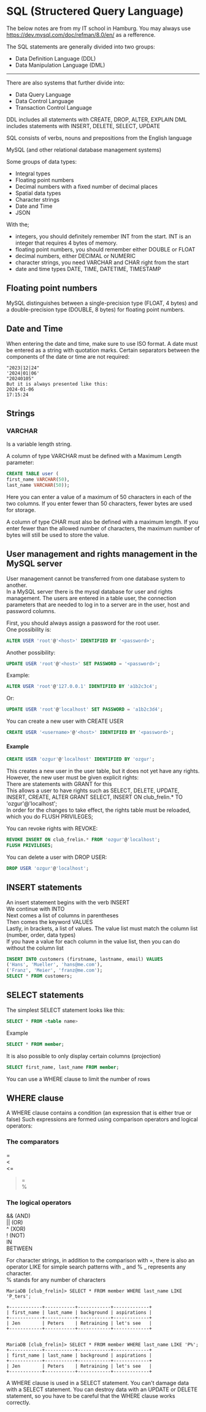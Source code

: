 # SQL (Structered Query Language)
The below notes are from my IT school in Hamburg.
You may always use https://dev.mysql.com/doc/refman/8.0/en/ as a refference.

The SQL statements are generally divided into two groups:
- Data Definition Language (DDL)
- Data Manipulation Language (DML)
------------------------------------------------------
There are also systems that further divide into:  
- Data Query Language
- Data Control Language
- Transaction Control Language

DDL includes all statements with CREATE, DROP, ALTER, EXPLAIN 
DML includes statements with INSERT, DELETE, SELECT, UPDATE  

SQL consists of verbs, nouns and prepositions from the English language  

MySQL (and other relational database management systems)

Some groups of data types:
- Integral types
- Floating point numbers
- Decimal numbers with a fixed number of decimal places
- Spatial data types
- Character strings
- Date and Time
- JSON

With the;
- integers, you should definitely remember INT from the start. INT is an integer that requires 4 bytes of memory.
- floating point numbers, you should remember either DOUBLE or FLOAT
- decimal numbers, either DECIMAL or NUMERIC
- character strings, you need VARCHAR and CHAR right from the start
- date and time types DATE, TIME, DATETIME, TIMESTAMP

## Floating point numbers

MySQL distinguishes between a single-precision type (FLOAT, 4 bytes) and a double-precision type (DOUBLE, 8 bytes) for floating point numbers.

## Date and Time

When entering the date and time, make sure to use ISO format. A date must be entered as a string with quotation marks. Certain separators between the components of the date or time are not required:  
```
"2023|12|24"  
'2024|01|06'  
"20240105"  
But it is always presented like this:  
2024-01-06  
17:15:24  
```
## Strings
### VARCHAR  
Is a variable length string.

A column of type VARCHAR must be defined with a Maximum Length parameter:
```sql
CREATE TABLE user (
first_name VARCHAR(50),
last_name VARCHAR(50));
```
Here you can enter a value of a maximum of 50 characters in each of the two columns. If you enter fewer than 50 characters, fewer bytes are used for storage.

A column of type CHAR must also be defined with a maximum length. If you enter fewer than the allowed number of characters, the maximum number of bytes will still be used to store the value.

## User management and rights management in the MySQL server
User management cannot be transferred from one database system to another.  
In a MySQL server there is the mysql database for user and rights management. The users are entered in a table user, the connection parameters that are needed to log in to a server are in the user, host and password columns.  

First, you should always assign a password for the root user.  
One possibility is:  
```sql
ALTER USER 'root'@'<host>' IDENTIFIED BY '<password>';
```
Another possibility:  
```sql
UPDATE USER 'root'@'<host>' SET PASSWORD = '<password>';
```
Example:
```sql
ALTER USER 'root'@'127.0.0.1' IDENTIFIED BY 'a1b2c3c4';
```
Or:  
```sql
UPDATE USER 'root'@'localhost' SET PASSWORD = 'a1b2c3d4';  
```
You can create a new user with CREATE USER
```sql
CREATE USER '<username>'@'<host>' IDENTIFIED BY '<password>';
```
#### Example
```sql
CREATE USER 'ozgur'@'localhost' IDENTIFIED BY 'ozgur';
```
This creates a new user in the user table, but it does not yet have any rights.
However, the new user must be given explicit rights:  
There are statements with GRANT for this  
This allows a user to have rights such as SELECT, DELETE, UPDATE, INSERT, CREATE, ALTER
GRANT SELECT, INSERT ON club_frelin.* TO 'ozgur'@'localhost';  
In order for the changes to take effect, the rights table must be reloaded, which you do
FLUSH PRIVILEGES;  

You can revoke rights with REVOKE:  
```sql
REVOKE INSERT ON club_frelin.* FROM 'ozgur'@'localhost';  
FLUSH PRIVILEGES;
```

You can delete a user with DROP USER:  
```sql
DROP USER 'ozgur'@'localhost';
```

## INSERT statements

An insert statement begins with the verb INSERT  
We continue with INTO <table name>  
Next comes a list of columns in parentheses  
Then comes the keyword VALUES  
Lastly, in brackets, a list of values. The value list must match the column list (number, order, data types)  
If you have a value for each column in the value list, then you can do without the column list  
```sql
INSERT INTO customers (firstname, lastname, email) VALUES
('Hans', 'Mueller', 'hans@me.com'),
('Franz', 'Meier', 'franz@me.com');
SELECT * FROM customers;
```

## SELECT statements

The simplest SELECT statement looks like this:
```sql
SELECT * FROM <table name>
```
Example
```sql
SELECT * FROM member;
```

It is also possible to only display certain columns (projection)
```sql
SELECT first_name, last_name FROM member;
```
You can use a WHERE clause to limit the number of rows

## WHERE clause

A WHERE clause contains a condition (an expression that is either true or false)
Such expressions are formed using comparison operators and logical operators:

### The comparators
=  
<  
<=  
>  
>=  
%  
### The logical operators
&& (AND)  
|| (OR)  
^ (XOR)  
! (NOT)  
IN  
BETWEEN  

For character strings, in addition to the comparison with =, there is also an operator LIKE for simple search patterns with _ and %
_ represents any character.  
% stands for any number of characters  
```
MariaDB [club_frelin]> SELECT * FROM member WHERE last_name LIKE 'P_ters';

+------------+-----------+------------+-------------+
| first_name | last_name | background | aspirations |
+------------+-----------+------------+-------------+
| Jen        | Peters    | Retraining | let's see   |
+------------+-----------+------------+-------------+


MariaDB [club_frelin]> SELECT * FROM member WHERE last_name LIKE 'P%';
+------------+-----------+------------+-------------+
| first_name | last_name | background | aspirations |
+------------+-----------+------------+-------------+
| Jen        | Peters    | Retraining | let's see   |
+------------+-----------+------------+-------------+
```
A WHERE clause is used in a SELECT statement. You can't damage data with a SELECT statement. You can destroy data with an UPDATE or DELETE statement, so you have to be careful that the WHERE clause works correctly.  
